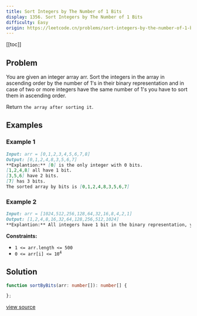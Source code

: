 ```yaml
---
title: Sort Integers by The Number of 1 Bits
display: 1356. Sort Integers by The Number of 1 Bits
difficulty: Easy
origin: https://leetcode.cn/problems/sort-integers-by-the-number-of-1-bits
---
```


[[toc]]

## Problem

You are given an integer array arr. Sort the integers in the array in ascending order by the number of 1&#39;s in their binary representation and in case of two or more integers have the same number of 1&#39;s you have to sort them in ascending order.

Return `the array after sorting it`.

## Examples

### Example 1

```md
Input: arr = [0,1,2,3,4,5,6,7,8]
Output: [0,1,2,4,8,3,5,6,7]
**Explantion:** [0] is the only integer with 0 bits.
[1,2,4,8] all have 1 bit.
[3,5,6] have 2 bits.
[7] has 3 bits.
The sorted array by bits is [0,1,2,4,8,3,5,6,7]
```

### Example 2

```md
Input: arr = [1024,512,256,128,64,32,16,8,4,2,1]
Output: [1,2,4,8,16,32,64,128,256,512,1024]
**Explantion:** All integers have 1 bit in the binary representation, you should just sort them in ascending order.
```

**Constraints:**

- <code>1 &lt;= arr.length &lt;= 500</code>
- <code>0 &lt;= arr[i] &lt;= 10<sup>4</sup></code>

## Solution

```ts
function sortByBits(arr: number[]): number[] {

};
```

[view source](https://leetcode.cn/problems/sort-integers-by-the-number-of-1-bits)
